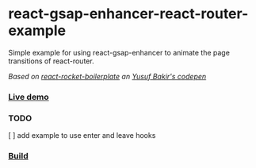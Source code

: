 react-gsap-enhancer-react-router-example
============

Simple example for using react-gsap-enhancer to animate the page transitions of react-router.

*Based on [react-rocket-boilerplate](https://github.com/jakemmarsh/react-rocket-boilerplate) an [Yusuf Bakir's codepen](http://codepen.io/yusufbkr/pen/RPBQqg/)*


### [Live demo](https://azazdeaz.github.io/react-gsap-enhancer-react-router-example)

### TODO  
  [ ] add example to use enter and leave hooks

### [Build](https://github.com/jakemmarsh/react-rocket-boilerplate/tree/v2.4.0#getting-up-and-running)
